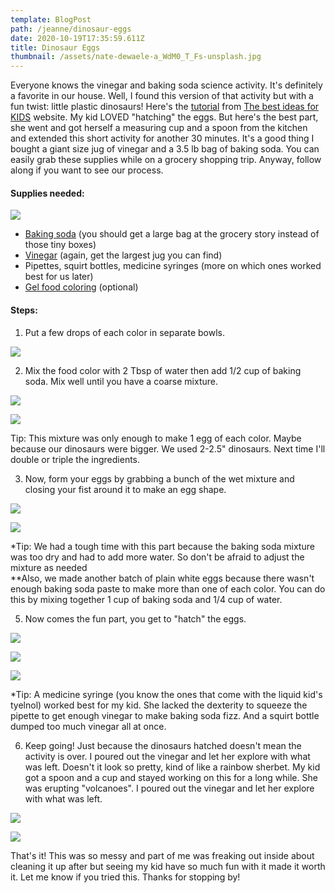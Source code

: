 ```yaml
---
template: BlogPost
path: /jeanne/dinosaur-eggs
date: 2020-10-19T17:35:59.611Z
title: Dinosaur Eggs
thumbnail: /assets/nate-dewaele-a_WdM0_T_Fs-unsplash.jpg
---
```

Everyone knows the vinegar and baking soda science activity. It's definitely a favorite in our house. Well, I found this version of that activity but with a fun twist: little plastic dinosaurs! Here's the [tutorial](https://www.thebestideasforkids.com/fizzy-dinosaur-eggs/) from [The best ideas for KIDS](https://www.thebestideasforkids.com) website. My kid LOVED "hatching" the eggs. But here's the best part, she went and got herself a measuring cup and a spoon from the kitchen and extended this short activity for another 30 minutes. It's a good thing I bought a giant size jug of vinegar and a 3.5 lb bag of baking soda. You can easily grab these supplies while on a grocery shopping trip. Anyway, follow along if you want to see our process.

#### Supplies needed:

![](/assets/IMG_9461.jpeg)

* [Baking soda](https://www.target.com/p/arm-38-hammer-pure-baking-soda-3-5lb/-/A-50259963#lnk=sametab) (you should get a large bag at the grocery story instead of those tiny boxes)
* [Vinegar](https://www.target.com/p/white-distilled-vinegar-128oz-good-38-gather-8482/-/A-54633873#lnk=sametab) (again, get the largest jug you can find)
* Pipettes, squirt bottles, medicine syringes (more on which ones worked best for us later)
* [Gel food coloring](https://www.target.com/p/wilton-neon-gel-food-color-set-4ct/-/A-14936449#lnk=sametab) (optional)

#### Steps:

1. Put a few drops of each color in separate bowls.

![](/assets/IMG_9459.jpeg)

2. Mix the food color with 2 Tbsp of water then add 1/2 cup of baking soda. Mix well until you have a coarse mixture. 

![](/assets/IMG_9460.jpeg)

![](/assets/IMG_9464.jpeg)

Tip: This mixture was only enough to make 1 egg of each color. Maybe because our dinosaurs were bigger. We used 2-2.5" dinosaurs. Next time I'll double or triple the ingredients. 

3. Now, form your eggs by grabbing a bunch of the wet mixture and closing your fist around it to make an egg shape. 

![](/assets/IMG_9466.jpeg)

![](/assets/IMG_9469.jpeg)

\*Tip: We had a tough time with this part because the baking soda mixture was too dry and had to add more water. So don't be afraid to adjust the mixture as needed\
\*\*Also, we made another batch of plain white eggs because there wasn't enough baking soda paste to make more than one of each color. You can do this by mixing together 1 cup of baking soda and 1/4 cup of water. 

5. Now comes the fun part, you get to "hatch" the eggs. 

![](/assets/IMG_9479.jpeg)

![](/assets/IMG_9484.jpeg)

![](/assets/IMG_9497.jpeg)

\*Tip: A medicine syringe (you know the ones that come with the liquid kid's tyelnol) worked best for my kid. She lacked the dexterity to squeeze the pipette to get enough vinegar to make baking soda fizz. And a squirt bottle dumped too much vinegar all at once. 

6. Keep going! Just because the dinosaurs hatched doesn't mean the activity is over.  I poured out the vinegar and let her explore with what was left. Doesn't it look so pretty, kind of like a rainbow sherbet. My kid got a spoon and a cup and stayed working on this for a long while. She was erupting "volcanoes". I poured out the vinegar and let her explore with what was left.

![](/assets/IMG_9501.jpeg)

![](/assets/IMG_9526.jpeg)

That's it! This was so messy and part of me was freaking out inside about cleaning it up after but seeing my kid have so much fun with it made it worth it. Let me know if you tried this. Thanks for stopping by!
